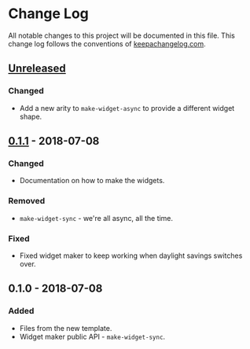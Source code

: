 # Change Log
All notable changes to this project will be documented in this file. This change log follows the conventions of [keepachangelog.com](http://keepachangelog.com/).

## [Unreleased]
### Changed
- Add a new arity to `make-widget-async` to provide a different widget shape.

## [0.1.1] - 2018-07-08
### Changed
- Documentation on how to make the widgets.

### Removed
- `make-widget-sync` - we're all async, all the time.

### Fixed
- Fixed widget maker to keep working when daylight savings switches over.

## 0.1.0 - 2018-07-08
### Added
- Files from the new template.
- Widget maker public API - `make-widget-sync`.

[Unreleased]: https://github.com/your-name/swagger/compare/0.1.1...HEAD
[0.1.1]: https://github.com/your-name/swagger/compare/0.1.0...0.1.1
